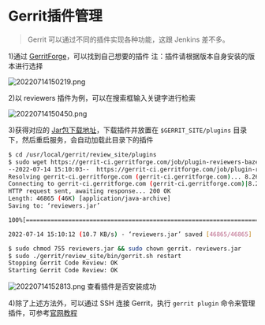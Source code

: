 # Gerrit插件管理

> Gerrit 可以通过不同的插件实现各种功能，这跟 Jenkins 差不多。

1)通过 [GerritForge](https://gerrit-ci.gerritforge.com/)，可以找到自己想要的插件
注：插件请根据版本自身安装的版本进行选择

![20220714150219.png](https://yuikuen-1259273046.cos.ap-guangzhou.myqcloud.com/devops/20220714150219.png)

2)以 reviewers 插件为例，可以在搜索框输入关键字进行检索

![20220714150450.png](https://yuikuen-1259273046.cos.ap-guangzhou.myqcloud.com/devops/20220714150450.png)

3)获得对应的 [Jar包下载地址](https://gerrit-ci.gerritforge.com/job/plugin-reviewers-bazel-stable-3.5/lastSuccessfulBuild/artifact/bazel-bin/plugins/reviewers/reviewers.jar)，下载插件并放置在 `$GERRIT_SITE/plugins` 目录下，然后重启服务，会自动加载此目录下的插件

```bash
$ cd /usr/local/gerrit/review_site/plugins
$ sudo wget https://gerrit-ci.gerritforge.com/job/plugin-reviewers-bazel-stable-3.5/lastSuccessfulBuild/artifact/bazel-bin/plugins/reviewers/reviewers.jar
--2022-07-14 15:10:03--  https://gerrit-ci.gerritforge.com/job/plugin-reviewers-bazel-stable-3.5/lastSuccessfulBuild/artifact/bazel-bin/plugins/reviewers/reviewers.jar
Resolving gerrit-ci.gerritforge.com (gerrit-ci.gerritforge.com)... 8.26.94.23
Connecting to gerrit-ci.gerritforge.com (gerrit-ci.gerritforge.com)|8.26.94.23|:443... connected.
HTTP request sent, awaiting response... 200 OK
Length: 46865 (46K) [application/java-archive]
Saving to: ‘reviewers.jar’

100%[=========================================================================================================>] 46,865      10.7KB/s   in 4.3s   

2022-07-14 15:10:12 (10.7 KB/s) - ‘reviewers.jar’ saved [46865/46865]

$ sudo chmod 755 reviewers.jar && sudo chown gerrit. reviewers.jar
$ sudo ./gerrit/review_site/bin/gerrit.sh restart
Stopping Gerrit Code Review: OK
Starting Gerrit Code Review: OK
```

![20220714152813.png](https://yuikuen-1259273046.cos.ap-guangzhou.myqcloud.com/devops/20220714152813.png)
查看插件是否安装成功

4)除了上述方法外，可以通过 SSH 连接 Gerrit，执行 `gerrit plugin` 命令来管理插件，可参考[官网教程](https://review.gerrithub.io/Documentation/cmd-plugin-install.html)

```bash

```
